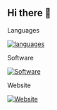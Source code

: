 ## Hi there 👋

Languages

[![languages](https://skillicons.dev/icons?i=js,html,css,js,python,c,cpp,latex,linux)](https://skillicons.dev)

Software

[![Software](https://skillicons.dev/icons?i=clion,idea,vscode,pycharm)](https://skillicons.dev)

Website

[![Website](https://skillicons.dev/icons?i=stackoverflow,git)](https://skillicons.dev)
